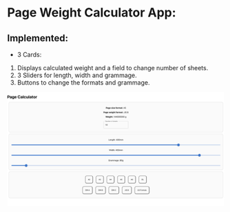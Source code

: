 # Page Weight Calculator App:


## Implemented:

- 3 Cards:
1) Displays calculated weight and a field to change number of sheets.
2) 3 Sliders for length, width and grammage.
3) Buttons to change the formats and grammage.

![alt text](image.png)
